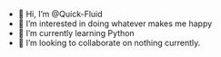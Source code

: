 - 👋 Hi, I’m @Quick-Fluid
- 👀 I’m interested in doing whatever makes me happy
- 🌱 I’m currently learning Python
- 💞️ I’m looking to collaborate on nothing currently.
<!-- 📫 How to reach me 

<!---
Quick-Fluid/Quick-Fluid is a ✨ special ✨ repository because its `README.md` (this file) appears on your GitHub profile.
You can click the Preview link to take a look at your changes.
--->
